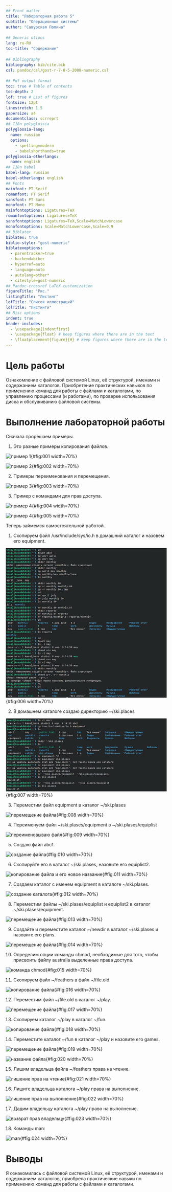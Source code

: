 ```yaml
---
## Front matter
title: "Лабораторная работа 5"
subtitle: "Операционные системы"
author: "Савурская Полина"

## Generic otions
lang: ru-RU
toc-title: "Содержание"

## Bibliography
bibliography: bib/cite.bib
csl: pandoc/csl/gost-r-7-0-5-2008-numeric.csl

## Pdf output format
toc: true # Table of contents
toc-depth: 2
lof: true # List of figures
fontsize: 12pt
linestretch: 1.5
papersize: a4
documentclass: scrreprt
## I18n polyglossia
polyglossia-lang:
  name: russian
  options:
	- spelling=modern
	- babelshorthands=true
polyglossia-otherlangs:
  name: english
## I18n babel
babel-lang: russian
babel-otherlangs: english
## Fonts
mainfont: PT Serif
romanfont: PT Serif
sansfont: PT Sans
monofont: PT Mono
mainfontoptions: Ligatures=TeX
romanfontoptions: Ligatures=TeX
sansfontoptions: Ligatures=TeX,Scale=MatchLowercase
monofontoptions: Scale=MatchLowercase,Scale=0.9
## Biblatex
biblatex: true
biblio-style: "gost-numeric"
biblatexoptions:
  - parentracker=true
  - backend=biber
  - hyperref=auto
  - language=auto
  - autolang=other*
  - citestyle=gost-numeric
## Pandoc-crossref LaTeX customization
figureTitle: "Рис."
listingTitle: "Листинг"
lofTitle: "Список иллюстраций"
lolTitle: "Листинги"
## Misc options
indent: true
header-includes:
  - \usepackage{indentfirst}
  - \usepackage{float} # keep figures where there are in the text
  - \floatplacement{figure}{H} # keep figures where there are in the text
---
```


# Цель работы

Ознакомление с файловой системой Linux, её структурой, именами и содержанием каталогов. Приобретение практических навыков по применению команд для работы с файлами и каталогами, по управлению процессами (и работами), по проверке использования диска и обслуживанию файловой системы.

# Выполнение лабораторной работы

Сначала прорешаем примеры.

1) Это разные примеры копирования файлов.

![пример 1](image/пример1.png){#fig:001 width=70%}

![пример 2](image/пример2.png){#fig:002 width=70%}

2) Примеры переименования и перемещения.

![пример 3](image/пример3.png){#fig:003 width=70%}

3) Пример с командами для прав доступа.

![пример 4](image/пример41.png){#fig:004 width=70%}

![пример 4](image/пример42.png){#fig:005 width=70%}

Теперь займемся самостоятельной работой.

1) Скопируем файл /usr/include/sys/io.h в домашний каталог и назовем его equipment.

![копирование файла](image/1.png){#fig:006 width=70%}

2) В домашнем каталоге создаю директорию ~/ski.plaсes

![создаю новую директорию](image/2.png){#fig:007 width=70%}

3) Переместим файл equipment в каталог ~/ski.plases

![перемещение файла](image/3.png){#fig:008 width=70%}

4) Переименуем файл ~/ski.plases/equipment в ~/ski.plases/equiplist

![переименовываю файл](image/4.png){#fig:009 width=70%}

5) Создаю файл abc1.

![создание файла](image/5.png){#fig:010 width=70%}

6) Скопируйте его в каталог ~/ski.plases, назовите его equiplist2.

![копирование файла и его новое название](image/6.png){#fig:011 width=70%}

7) Создаем каталог с именем equipment в каталоге ~/ski.plases.

![создание каталога](image/7.png){#fig:012 width=70%}

8) Переместим файлы ~/ski.plases/equiplist и equiplist2 в каталог ~/ski.plases/equipment.

![перемещение файла](image/8.png){#fig:013 width=70%}

9) Создайте и переместите каталог ~/newdir в каталог ~/ski.plases и назовите его plans.

![перемещение файла](image/9.png){#fig:014 width=70%}

10) Определим опции команды chmod, необходимые для того, чтобы присвоить файлу australia выделенные права доступа.

![команда chmod](image/10.png){#fig:015 width=70%}

11) Скопируем файл ~/feathers в файл ~/file.old.

![копирование файла](image/11.png){#fig:016 width=70%}

12) Переместим файл ~/file.old в каталог ~/play.

![перемещение файла](image/12.png){#fig:017 width=70%}

13) Скопируем каталог ~/play в каталог ~/fun.

![копирование файла](image/13.png){#fig:018 width=70%}

14) Переместите каталог ~/fun в каталог ~/play и назовите его games.

![перемещение файла](image/14.png){#fig:019 width=70%}

![название файла](image/15.png){#fig:020 width=70%}

15) Лишим владельца файла ~/feathers права на чтение.

![лишение прав на чтение](image/16.png){#fig:021 width=70%}

16) Лишите владельца каталога ~/play права на выполнение.

![лишение прав на выполнение](image/17.png){#fig:022 width=70%}

17) Дадим владельцу каталога ~/play право на выполнение.

![возврат прав владельцу](image/18.png){#fig:023 width=70%}

18) Команды man:

![man](image/19.png){#fig:024 width=70%}

# Выводы

Я ознакомилась с файловой системой Linux, её структурой, именами и содержанием каталогов, приобрела практические навыки по применению команд для работы с файлами и каталогами.


